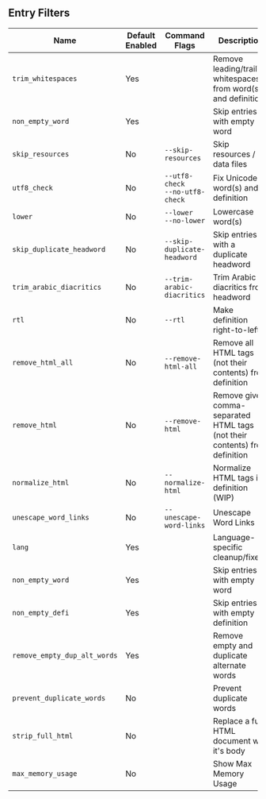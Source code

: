 ## Entry Filters

| Name                         | Default Enabled | Command Flags                        | Description                                                                 |
| ---------------------------- | --------------- | ------------------------------------ | --------------------------------------------------------------------------- |
| `trim_whitespaces`           | Yes             |                                      | Remove leading/trailing whitespaces from word(s) and definition             |
| `non_empty_word`             | Yes             |                                      | Skip entries with empty word                                                |
| `skip_resources`             | No              | `--skip-resources`                   | Skip resources / data files                                                 |
| `utf8_check`                 | No              | `--utf8-check`<br/>`--no-utf8-check` | Fix Unicode in word(s) and definition                                       |
| `lower`                      | No              | `--lower`<br/>`--no-lower`           | Lowercase word(s)                                                           |
| `skip_duplicate_headword`    | No              | `--skip-duplicate-headword`          | Skip entries with a duplicate headword                                      |
| `trim_arabic_diacritics`     | No              | `--trim-arabic-diacritics`           | Trim Arabic diacritics from headword                                        |
| `rtl`                        | No              | `--rtl`                              | Make definition right-to-left                                               |
| `remove_html_all`            | No              | `--remove-html-all`                  | Remove all HTML tags (not their contents) from definition                   |
| `remove_html`                | No              | `--remove-html`                      | Remove given comma-separated HTML tags (not their contents) from definition |
| `normalize_html`             | No              | `--normalize-html`                   | Normalize HTML tags in definition (WIP)                                     |
| `unescape_word_links`        | No              | `--unescape-word-links`              | Unescape Word Links                                                         |
| `lang`                       | Yes             |                                      | Language-specific cleanup/fixes                                             |
| `non_empty_word`             | Yes             |                                      | Skip entries with empty word                                                |
| `non_empty_defi`             | Yes             |                                      | Skip entries with empty definition                                          |
| `remove_empty_dup_alt_words` | Yes             |                                      | Remove empty and duplicate alternate words                                  |
| `prevent_duplicate_words`    | No              |                                      | Prevent duplicate words                                                     |
| `strip_full_html`            | No              |                                      | Replace a full HTML document with it's body                                 |
| `max_memory_usage`           | No              |                                      | Show Max Memory Usage                                                       |

